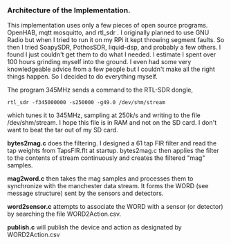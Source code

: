 ### Architecture of the Implementation.

This implementation uses only a few pieces of open source programs.  OpenHAB, mqtt mosquitto, and rtl_sdr .
I originally planned to use GNU Radio but when I tried to run it on my RPi it kept throwing segment faults.  So then I tried SoapySDR, PothosSDR, liquid-dsp, and probably a few others.  I found I just couldn't get them to do what I needed.  I estimate I spent over 100 hours grinding myself into the ground.  I even had some very knowledgeable advice from a few people but I couldn't make all the right things happen.  So I decided to do everything myself.

The program 345MHz sends a command to the RTL-SDR dongle, 

    rtl_sdr -f345000000 -s250000 -g49.0 /dev/shm/stream
    
which tunes it to 345MHz, sampling at 250k/s and writing to the file /dev/shm/stream.  I hope this file is in RAM and not on the SD card.  I don't want to beat the tar out of my SD card.

**bytes2mag.c** does the filtering.  I designed a 61 tap FIR filter and read the tap weights from TapsFIR.flt at startup.  bytes2mag.c then applies the filter to the contents of stream continuously and creates the filtered "mag" samples.

**mag2word.c** then takes the mag samples and processes them to synchronize with the manchester data stream.  It forms the WORD (see message structure) sent by the sensors and detectors. 

**word2sensor.c** attempts to associate the WORD with a sensor (or detector) by searching the file WORD2Action.csv.

**publish.c** will publish the device and action as designated by WORD2Action.csv